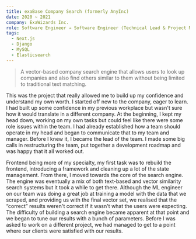 ```yaml
---
title: exaBase Company Search (formerly AnyInc)
date: 2020 ~ 2021
company: ExaWizards Inc.
role: Software Engineer → Software Engineer (Technical Lead & Project Manager)
tags:
  - Next.js
  - Django
  - MySQL
  - Elasticsearch
---
```


> A vector-based company search engine that allows users to look up companies and also find others similar to them without being limited to traditional text matching.

This was the project that really allowed me to build up my confidence and understand my own worth. I started off new to the company, eager to learn. I had built up some confidence in my previous workplace but wasn't sure how it would translate in a different company. At the beginning, I kept my head down, working on my own tasks but could feel like there were some role issues within the team. I had already established how a team should operate in my head and began to communicate that to my team and manager. Before I knew it, I became the lead of the team. I made some big calls in restructuring the team, put together a development roadmap and was happy that it all worked out.

Frontend being more of my specialty, my first task was to rebuild the frontend, introducing a framework and cleaning up a lot of the state management. From there, I moved towards the core of the search engine. The engine was eventually a mix of both text-based and vector similarity search systems but it took a while to get there. Although the ML engineer on our team was doing a great job at training a model with the data that we scraped, and providing us with the final vector set, we realised that the “correct” results weren't correct if it wasn't what the users were expecting. The difficulty of building a search engine became apparent at that point and we began to tune our results with a bunch of parameters. Before I was asked to work on a different project, we had managed to get to a point where our clients were satisfied with our results.
